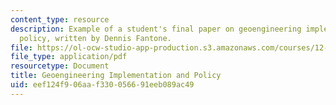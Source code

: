 ```yaml
---
content_type: resource
description: Example of a student's final paper on geoengineering implementation and
  policy, written by Dennis Fantone.
file: https://ol-ocw-studio-app-production.s3.amazonaws.com/courses/12-085-seminar-in-environmental-science-spring-2008/eef124f906aaf330056691eeb089ac49_fantone.pdf
file_type: application/pdf
resourcetype: Document
title: Geoengineering Implementation and Policy
uid: eef124f9-06aa-f330-0566-91eeb089ac49
---
```

